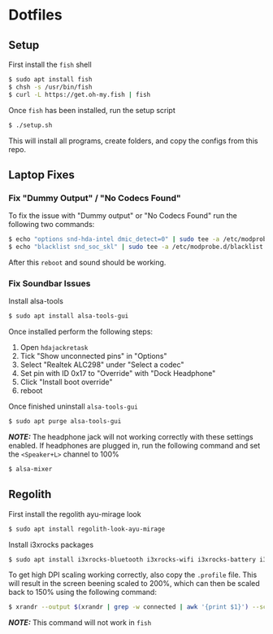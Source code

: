 # Dotfiles

## Setup
First install the `fish` shell
```sh
$ sudo apt install fish
$ chsh -s /usr/bin/fish
$ curl -L https://get.oh-my.fish | fish
```

Once `fish` has been installed, run the setup script

```sh
$ ./setup.sh
```

This will install all programs, create folders, and copy the configs from this repo.

## Laptop Fixes

### Fix "Dummy Output" / "No Codecs Found"
To fix the issue with "Dummy output" or "No Codecs Found" run the following two commands:

```sh
$ echo "options snd-hda-intel dmic_detect=0" | sudo tee -a /etc/modprobe.d/alsa-base.conf
$ echo "blacklist snd_soc_skl" | sudo tee -a /etc/modprobe.d/blacklist.conf
```

After this `reboot` and sound should be working.

### Fix Soundbar Issues

Install alsa-tools

```sh
$ sudo apt install alsa-tools-gui
```

Once installed perform the following steps:

1. Open `hdajackretask`
2. Tick "Show unconnected pins" in "Options"
3. Select "Realtek ALC298" under "Select a codec"
4. Set pin with ID 0x17 to "Override" with "Dock Headphone"
5. Click "Install boot override" 
6. reboot

Once finished uninstall `alsa-tools-gui`
```sh
$ sudo apt purge alsa-tools-gui
```

**_NOTE:_** The headphone jack will not working correctly with these settings enabled. If headphones are plugged in, run the following command and set the `<Speaker+L>` channel to 100%

```sh
$ alsa-mixer
```

## Regolith
First install the regolith ayu-mirage look
```sh
$ sudo apt install regolith-look-ayu-mirage
``` 

Install i3xrocks packages
```sh
$ sudo apt install i3xrocks-bluetooth i3xrocks-wifi i3xrocks-battery i3xrocks-rofication i3xrocks-time
```

To get high DPI scaling working correctly, also copy the `.profile` file. This will result in the screen beening scaled to 200%, which can then be scaled back to 150% using the following command:

```sh
$ xrandr --output $(xrandr | grep -w connected | awk '{print $1}') --scale 1.5x1.5
```

**_NOTE:_** This command will not work in `fish`